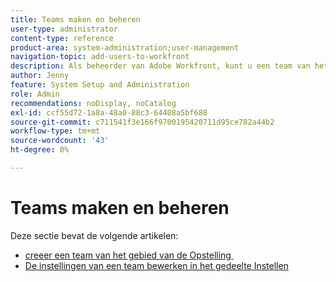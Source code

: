 ```yaml
---
title: Teams maken en beheren
user-type: administrator
content-type: reference
product-area: system-administration;user-management
navigation-topic: add-users-to-workfront
description: Als beheerder van Adobe Workfront, kunt u een team van het gebied van de Opstelling creëren.
author: Jenny
feature: System Setup and Administration
role: Admin
recommendations: noDisplay, noCatalog
exl-id: ccf55d72-1a8a-48a0-88c3-64408a5bf688
source-git-commit: c711541f3e166f9700195420711d95ce782a44b2
workflow-type: tm+mt
source-wordcount: '43'
ht-degree: 0%

---
```


# Teams maken en beheren

Deze sectie bevat de volgende artikelen:

* [&#x200B; creeer een team van het gebied van de Opstelling &#x200B;](../../../administration-and-setup/add-users/create-and-manage-teams/create-a-team-from-setup.md)
* [De instellingen van een team bewerken in het gedeelte Instellen](../../../administration-and-setup/add-users/create-and-manage-teams/edit-team-settings-from-setup.md)
